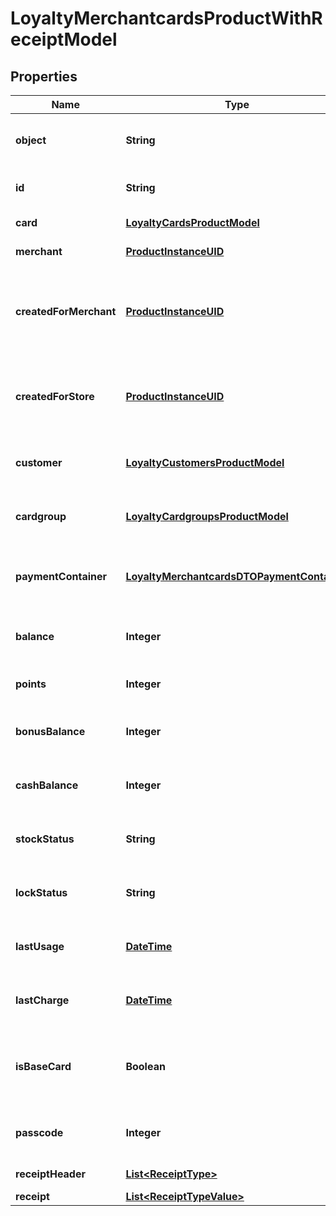 
# LoyaltyMerchantcardsProductWithReceiptModel

## Properties
Name | Type | Description | Notes
------------ | ------------- | ------------- | -------------
**object** | **String** | Object of loyalty merchant card | 
**id** | **String** | Id of loyalty merchant card | 
**card** | [**LoyaltyCardsProductModel**](LoyaltyCardsProductModel.md) | Id of loyalty store group | 
**merchant** | [**ProductInstanceUID**](ProductInstanceUID.md) | Current merchant id | 
**createdForMerchant** | [**ProductInstanceUID**](ProductInstanceUID.md) | Merchant id, that loyalty merchant card object was created for | 
**createdForStore** | [**ProductInstanceUID**](ProductInstanceUID.md) | Store id, that loyalty merchant card object was created for | 
**customer** | [**LoyaltyCustomersProductModel**](LoyaltyCustomersProductModel.md) | Loyalty merchant card customer | 
**cardgroup** | [**LoyaltyCardgroupsProductModel**](LoyaltyCardgroupsProductModel.md) | Loyalty merchant card card group | 
**paymentContainer** | [**LoyaltyMerchantcardsDTOPaymentContainer**](LoyaltyMerchantcardsDTOPaymentContainer.md) | Loyalty merchant card payment container | 
**balance** | **Integer** | Loyalty merchant card balance | 
**points** | **Integer** | Loyalty merchant card points | 
**bonusBalance** | **Integer** | Loyalty merchant card bonus balance | 
**cashBalance** | **Integer** | Loyalty merchant card cash balance | 
**stockStatus** | **String** | Loyalty merchant card stock status | 
**lockStatus** | **String** | Loyalty merchant card lock status | 
**lastUsage** | [**DateTime**](DateTime.md) | Loyalty merchant card last usage | 
**lastCharge** | [**DateTime**](DateTime.md) | Loyalty merchant card last charge | 
**isBaseCard** | **Boolean** | Information whether loyalty merchant card is base card | 
**passcode** | **Integer** | Loyalty merchant card passcode | 
**receiptHeader** | [**List&lt;ReceiptType&gt;**](ReceiptType.md) | Receipt header | 
**receipt** | [**List&lt;ReceiptTypeValue&gt;**](ReceiptTypeValue.md) | Receipt | 



